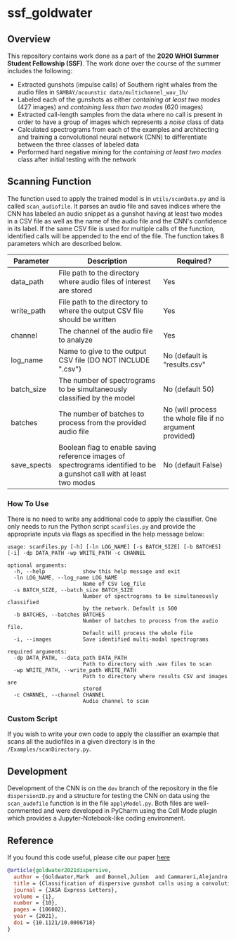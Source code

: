 # ssf_goldwater

## Overview

This repository contains work done as a part of the **2020 WHOI Summer Student Fellowship (SSF)**. The work done over the
course of the summer includes the following:
* Extracted gunshots (impulse calls) of Southern right whales from the audio files in 
  `SAMBAY/acounstic data/multichannel_wav_1h/`
* Labeled each of the gunshots as either *containing at least two modes* (427 images) and *containing less than two 
  modes* (620 images)
* Extracted call-length samples from the data where no call is present in order to have a group of images which
  represents a *noise* class of data
* Calculated spectrograms from each of the examples and architecting and training a convolutional neural network (CNN)
  to differentiate between the three classes of labeled data
* Performed hard negative mining for the *containing at least two modes* class after initial testing with the network
  
## Scanning Function

The function used to apply the trained model is in `utils/scanData.py` and is called `scan_audiofile`. It parses an 
audio file and saves indices where the CNN has labeled an audio snippet as a gunshot having at least two modes in a 
CSV file as well as the name of the audio file and the CNN's confidence in its label. If the same CSV file is used for 
multiple calls of the function, identified calls will be appended to the end of the file. The function takes 8 parameters
which are described below.

Parameter | Description | Required?
------------ | ------------- | -------------
data_path | File path to the directory where audio files of interest are stored | Yes
write_path | File path to the directory to where the output CSV file should be written | Yes
channel | The channel of the audio file to analyze | Yes
log_name | Name to give to the output CSV file (DO NOT INCLUDE ".csv") | No (default is "results.csv"
batch_size | The number of spectrograms to be simultaneously classified by the model | No (default 50)
batches | The number of batches to process from the provided audio file | No (will process the whole file if no argument provided)
save_spects | Boolean flag to enable saving reference images of spectrograms identified to be a gunshot call with at least two modes | No (default False)

### How To Use

There is no need to write any additional code to apply the classifier. One only needs to run the Python script `scanFiles.py`
and provide the appropriate inputs via flags as specified in the help message below:

```
usage: scanFiles.py [-h] [-ln LOG_NAME] [-s BATCH_SIZE] [-b BATCHES] [-i] -dp DATA_PATH -wp WRITE_PATH -c CHANNEL

optional arguments:
  -h, --help            show this help message and exit
  -ln LOG_NAME, --log_name LOG_NAME
                        Name of CSV log_file
  -s BATCH_SIZE, --batch_size BATCH_SIZE
                        Number of spectrograms to be simultaneously classified
                        by the network. Default is 500
  -b BATCHES, --batches BATCHES
                        Number of batches to process from the audio file.
                        Default will process the whole file
  -i, --images          Save identified multi-modal spectrograms

required arguments:
  -dp DATA_PATH, --data_path DATA_PATH
                        Path to directory with .wav files to scan
  -wp WRITE_PATH, --write_path WRITE_PATH
                        Path to directory where results CSV and images are
                        stored
  -c CHANNEL, --channel CHANNEL
                        Audio channel to scan
```

### Custom Script

If you wish to write your own code to apply the classifier an example that scans all the audiofiles in a given directory
is in the `/Examples/scanDirectory.py`. 

## Development

Development of the CNN is on the `dev` branch of the repository in the file `dispersionID.py` and a structure for testing the CNN on data using the 
`scan_audofile` function is in the file `applyModel.py`. Both files are well-commented and were developed in PyCharm using the 
Cell Mode plugin which provides a Jupyter-Notebook-like coding environment.

## Reference

If you found this code useful, please cite our paper [here](https://asa.scitation.org/doi/10.1121/10.0006718)
```bibtex
@article{goldwater2021dispersive,
  author = {Goldwater,Mark  and Bonnel,Julien  and Cammareri,Alejandro  and Wright,Dana  and Zitterbart,Daniel P. },
  title = {Classification of dispersive gunshot calls using a convolutional neural network},
  journal = {JASA Express Letters},
  volume = {1},
  number = {10},
  pages = {106002},
  year = {2021},
  doi = {10.1121/10.0006718}
}
```
